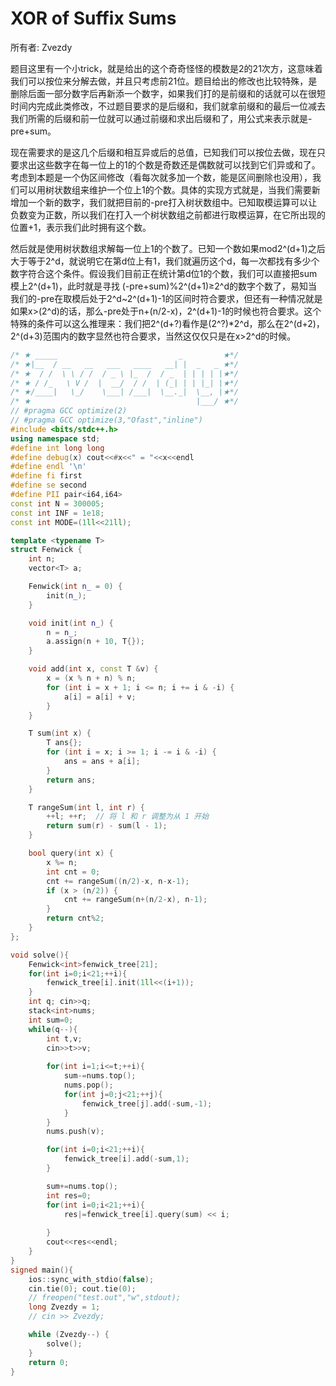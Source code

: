 # XOR of Suffix Sums

所有者: Zvezdy

题目这里有一个小trick，就是给出的这个奇奇怪怪的模数是2的21次方，这意味着我们可以按位来分解去做，并且只考虑前21位。题目给出的修改也比较特殊，是删除后面一部分数字后再新添一个数字，如果我们打的是前缀和的话就可以在很短时间内完成此类修改，不过题目要求的是后缀和，我们就拿前缀和的最后一位减去我们所需的后缀和前一位就可以通过前缀和求出后缀和了，用公式来表示就是-pre+sum。

现在需要求的是这几个后缀和相互异或后的总值，已知我们可以按位去做，现在只要求出这些数字在每一位上的1的个数是奇数还是偶数就可以找到它们异或和了。考虑到本题是一个伪区间修改（看每次就多加一个数，能是区间删除也没用），我们可以用树状数组来维护一个位上1的个数。具体的实现方式就是，当我们需要新增加一个新的数字，我们就把目前的-pre打入树状数组中。已知取模运算可以让负数变为正数，所以我们在打入一个树状数组之前都进行取模运算，在它所出现的位置+1，表示我们此时拥有这个数。

然后就是使用树状数组求解每一位上1的个数了。已知一个数如果mod2^(d+1)之后大于等于2^d，就说明它在第d位上有1，我们就遍历这个d，每一次都找有多少个数字符合这个条件。假设我们目前正在统计第d位1的个数，我们可以直接把sum模上2^(d+1)，此时就是寻找 (-pre+sum)%2^(d+1)≥2^d的数字个数了，易知当我们的-pre在取模后处于2^d~2^(d+1)-1的区间时符合要求，但还有一种情况就是如果x>(2^d)的话，那么-pre处于n+(n/2-x)，2^(d+1)-1的时候也符合要求。这个特殊的条件可以这么推理来：我们把2^(d+?)看作是(2^?)*2^d，那么在2^(d+2)，2^(d+3)范围内的数字显然也符合要求，当然这仅仅只是在x>2^d的时候。

```cpp
/* ★ _____                           _         ★*/
/* ★|__  / __   __   ___   ____   __| |  _   _ ★*/
/* ★  / /  \ \ / /  / _ \ |_  /  / _  | | | | |★*/
/* ★ / /_   \ V /  |  __/  / /  | (_| | | |_| |★*/
/* ★/____|   \_/    \___| /___|  \__._|  \__, |★*/
/* ★                                     |___/ ★*/
// #pragma GCC optimize(2)
// #pragma GCC optimize(3,"Ofast","inline")
#include <bits/stdc++.h>
using namespace std;
#define int long long
#define debug(x) cout<<#x<<" = "<<x<<endl
#define endl '\n'
#define fi first
#define se second
#define PII pair<i64,i64>
const int N = 300005;
const int INF = 1e18;
const int MODE=(1ll<<21ll);

template <typename T>
struct Fenwick {
    int n;
    vector<T> a;

    Fenwick(int n_ = 0) {
        init(n_);
    }

    void init(int n_) {
        n = n_;
        a.assign(n + 10, T{});
    }

    void add(int x, const T &v) {
        x = (x % n + n) % n; 
        for (int i = x + 1; i <= n; i += i & -i) {
            a[i] = a[i] + v;
        }
    }

    T sum(int x) {
        T ans{};
        for (int i = x; i >= 1; i -= i & -i) {
            ans = ans + a[i];
        }
        return ans;
    }

    T rangeSum(int l, int r) {
        ++l; ++r;  // 将 l 和 r 调整为从 1 开始
        return sum(r) - sum(l - 1);
    }

    bool query(int x) {
        x %= n;
        int cnt = 0;
        cnt += rangeSum((n/2)-x, n-x-1);
        if (x > (n/2)) {
            cnt += rangeSum(n+(n/2-x), n-1);
        }
        return cnt%2;
    }
};

void solve(){
    Fenwick<int>fenwick_tree[21];
    for(int i=0;i<21;++i){
        fenwick_tree[i].init(1ll<<(i+1));
    }
    int q; cin>>q;
    stack<int>nums;
    int sum=0;
    while(q--){
        int t,v;
        cin>>t>>v;
        
        for(int i=1;i<=t;++i){
            sum-=nums.top();
            nums.pop();
            for(int j=0;j<21;++j){
                fenwick_tree[j].add(-sum,-1);
            }
        }
        nums.push(v);

        for(int i=0;i<21;++i){
            fenwick_tree[i].add(-sum,1);
        }

        sum+=nums.top();
        int res=0;
        for(int i=0;i<21;++i){
            res|=fenwick_tree[i].query(sum) << i;
            
        }
        cout<<res<<endl;
    }
} 
signed main(){
    ios::sync_with_stdio(false);
    cin.tie(0); cout.tie(0);
    // freopen("test.out","w",stdout);
    long Zvezdy = 1;
    // cin >> Zvezdy;

    while (Zvezdy--) {
        solve();
    }
    return 0;
}

```
